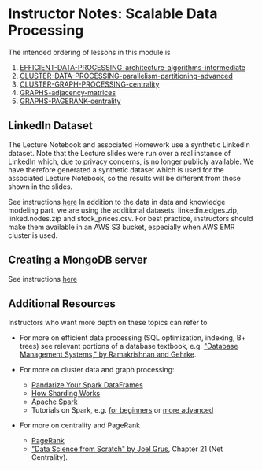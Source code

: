 # Instructor Notes: Scalable Data Processing

The intended ordering of lessons in this module is 
1. [EFFICIENT-DATA-PROCESSING-architecture-algorithms-intermediate](EFFICIENT-DATA-PROCESSING-architecture-algorithms-intermediate.pptx)
2. [CLUSTER-DATA-PROCESSING-parallelism-partitioning-advanced](CLUSTER-DATA-PROCESSING-parallelism-partitioning-advanced.pptx) 
3. [CLUSTER-GRAPH-PROCESSING-centrality](CLUSTER-GRAPH-PROCESSING-centrality.pptx) 
4. [GRAPHS-adjacency-matrices](GRAPHS-adjacency-matrices.pptx)
5. [GRAPHS-PAGERANK-centrality](GRAPHS-PAGERANK-centrality.pptx)

## LinkedIn Dataset 

The Lecture Notebook and associated Homework use a synthetic LinkedIn dataset.  Note that the Lecture slides were run over a real instance of LinkedIn which, due to privacy concerns, is no longer publicly available.  We have therefore generated a synthetic dataset which is used for the associated Lecture Notebook, so the results will be different from those shown in the slides.

See instructions [here](opends4all-resources/opends4all-data-and-knowledge-modeling/Instructor_Notes.md) 
In addition to the data in data and knowledge modeling part, we are using the additional datasets: linkedin.edges.zip, linked.nodes.zip and stock_prices.csv. For best practice, instructors should make them available in an AWS S3 bucket, especially when AWS EMR cluster is used. 

## Creating a MongoDB server

See instructions [here](opends4all-resources/opends4all-data-and-knowledge-modeling/Instructor_Notes.md)


## Additional Resources

Instructors who want more depth on these topics can refer to

* For more on efficient data processing (SQL optimization, indexing, B+ trees) see relevant portions of a database textbook, e.g. ["Database Management Systems," by Ramakrishnan and Gehrke](https://docs.google.com/file/d/0B9aJA_iV4kHYM2dieHZhMHhyRVE/edit).  

* For more on cluster data and graph processing:
  * [Pandarize Your Spark DataFrames](https://lab.getbase.com/pandarize-spark-dataframes/)
  * [How Sharding Works](https://medium.com/@jeeyoungk/how-sharding-works-b4dec46b3f6#.9mndt52nc)
  * [Apache Spark](https://cacm.acm.org/magazines/2016/11/209116-apache-spark/abstract)
  * Tutorials on Spark, e.g. [for beginners](https://data-flair.training/blogs/what-is-spark/) or [more advanced](https://www.tutorialspoint.com/pyspark/index.htm)
  
* For more on centrality and PageRank
  * [PageRank](http://ilpubs.stanford.edu:8090/422/1/1999-66.pdf)
  * ["Data Science from Scratch" by Joel Grus](https://pdfs.semanticscholar.org/5a56/bbd762e9dd70dd20afe8740a6d09ec85ffed.pdf), Chapter 21 (Net Centrality).



